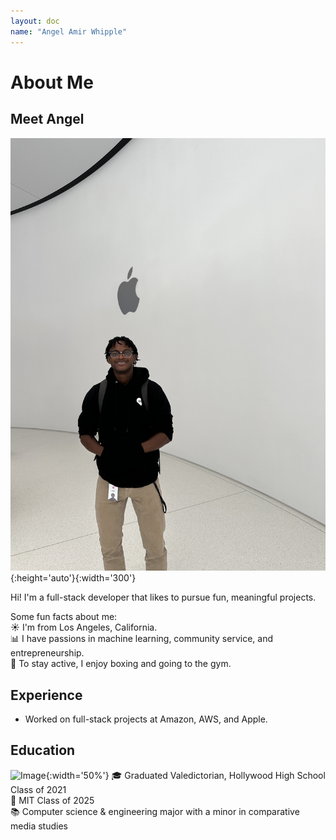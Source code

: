 ```yaml
---
layout: doc
name: "Angel Amir Whipple"
---
```


# About Me

## Meet Angel

![Image](images/IMG_1065.jpg){:height='auto'}{:width='300'}

Hi! I'm a full-stack developer that likes to pursue fun, meaningful projects.

Some fun facts about me:  
:sunny: I'm from Los Angeles, California.  
:bar_chart: I have passions in machine learning, community service, and entrepreneurship.  
:boxing_glove: To stay active, I enjoy boxing and going to the gym.


## Experience
- Worked on full-stack projects at Amazon, AWS, and Apple.

## Education
![Image](images/awhipp-long.jpg){:width='50%'}
:mortar_board: Graduated Valedictorian, Hollywood High School Class of 2021  
:beaver: MIT Class of 2025  
:books: Computer science & engineering major with a minor in comparative media studies



